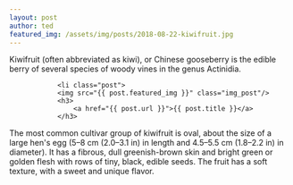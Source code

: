 ```yaml
---
layout: post
author: ted
featured_img: /assets/img/posts/2018-08-22-kiwifruit.jpg
---
```

Kiwifruit (often abbreviated as kiwi), or Chinese gooseberry is the edible
berry of several species of woody vines in the genus Actinidia.

~~~
            <li class="post">
            <img src="{{ post.featured_img }}" class="img_post"/>
            <h3>
                <a href="{{ post.url }}">{{ post.title }}</a>
            </h3>
~~~

The most common cultivar group of kiwifruit is oval, about the size of a large
hen's egg (5–8 cm (2.0–3.1 in) in length and 4.5–5.5 cm (1.8–2.2 in) in
diameter). It has a fibrous, dull greenish-brown skin and bright green or
golden flesh with rows of tiny, black, edible seeds. The fruit has a soft
texture, with a sweet and unique flavor.
